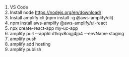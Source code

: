 1. VS Code
2. Install node https://nodejs.org/en/download/
3. Install amplify cli (npm install -g @aws-amplify/cli)
4. npm install aws-amplify @aws-amplify/ui-react
5. npx create-react-app my-uc-app
6. amplify pull --appId d1kqv8oqjj4jp4 --envName staging
7. amplify push
8. amplify add hosting
8. amplify publish